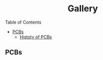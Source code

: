 <h1 align="center">
<span>Gallery<span>
</h1>

Table of Contents

* [PCBs](#PCBs)
    - [Histoty of PCBs](#Histoty-of-PCBs)


PCBs
-------------------------
